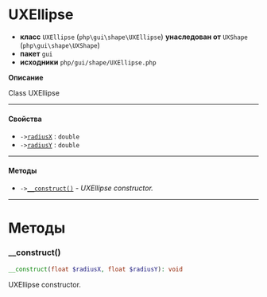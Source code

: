 # UXEllipse

- **класс** `UXEllipse` (`php\gui\shape\UXEllipse`) **унаследован от** `UXShape` (`php\gui\shape\UXShape`)
- **пакет** `gui`
- **исходники** `php/gui/shape/UXEllipse.php`

**Описание**

Class UXEllipse

---

#### Свойства

- `->`[`radiusX`](#prop-radiusx) : `double`
- `->`[`radiusY`](#prop-radiusy) : `double`

---

#### Методы

- `->`[`__construct()`](#method-__construct) - _UXEllipse constructor._

---
# Методы

<a name="method-__construct"></a>

### __construct()
```php
__construct(float $radiusX, float $radiusY): void
```
UXEllipse constructor.